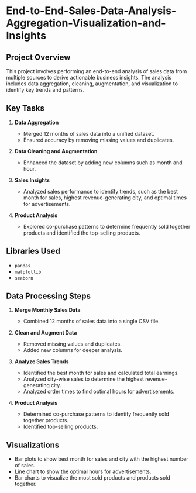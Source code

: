 # End-to-End-Sales-Data-Analysis-Aggregation-Visualization-and-Insights

## Project Overview

This project involves performing an end-to-end analysis of sales data from multiple sources to derive actionable business insights. The analysis includes data aggregation, cleaning, augmentation, and visualization to identify key trends and patterns.

## Key Tasks

1. **Data Aggregation**
   - Merged 12 months of sales data into a unified dataset.
   - Ensured accuracy by removing missing values and duplicates.

2. **Data Cleaning and Augmentation**
   - Enhanced the dataset by adding new columns such as month and hour.

3. **Sales Insights**
   - Analyzed sales performance to identify trends, such as the best month for sales, highest revenue-generating city, and optimal times for advertisements.

4. **Product Analysis**
   - Explored co-purchase patterns to determine frequently sold together products and identified the top-selling products.

## Libraries Used

- `pandas`
- `matplotlib`
- `seaborn`

## Data Processing Steps

1. **Merge Monthly Sales Data**
   - Combined 12 months of sales data into a single CSV file.

2. **Clean and Augment Data**
   - Removed missing values and duplicates.
   - Added new columns for deeper analysis.

3. **Analyze Sales Trends**
   - Identified the best month for sales and calculated total earnings.
   - Analyzed city-wise sales to determine the highest revenue-generating city.
   - Analyzed order times to find optimal hours for advertisements.

4. **Product Analysis**
   - Determined co-purchase patterns to identify frequently sold together products.
   - Identified top-selling products.

## Visualizations

- Bar plots to show best month for sales and city with the highest number of sales.
- Line chart to show the optimal hours for advertisements.
- Bar charts to visualize the most sold products and products sold together.

